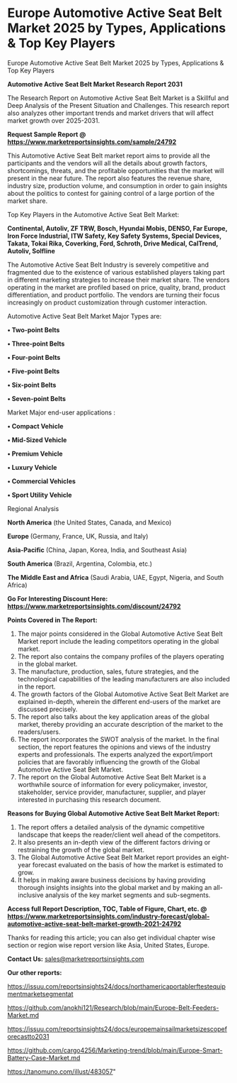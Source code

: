 # Europe Automotive Active Seat Belt Market 2025 by Types, Applications & Top Key Players
Europe Automotive Active Seat Belt Market 2025 by Types, Applications & Top Key Players

<strong>Automotive Active Seat Belt Market Research Report 2031</strong>

The Research Report on Automotive Active Seat Belt Market is a Skillful and Deep Analysis of the Present Situation and Challenges. This research report also analyzes other important trends and market drivers that will affect market growth over 2025-2031.

<strong>Request Sample Report @ <a href=https://www.marketreportsinsights.com/sample/24792>https://www.marketreportsinsights.com/sample/24792</a></strong>

This Automotive Active Seat Belt market report aims to provide all the participants and the vendors will all the details about growth factors, shortcomings, threats, and the profitable opportunities that the market will present in the near future. The report also features the revenue share, industry size, production volume, and consumption in order to gain insights about the politics to contest for gaining control of a large portion of the market share.

Top Key Players in the Automotive Active Seat Belt Market:

<strong>Continental, Autoliv, ZF TRW, Bosch, Hyundai Mobis, DENSO, Far Europe, Iron Force Industrial, ITW Safety, Key Safety Systems, Special Devices, Takata, Tokai Rika, Coverking, Ford, Schroth, Drive Medical, CalTrend, Autoliv, Solfline</strong>

The Automotive Active Seat Belt Industry is severely competitive and fragmented due to the existence of various established players taking part in different marketing strategies to increase their market share. The vendors operating in the market are profiled based on price, quality, brand, product differentiation, and product portfolio. The vendors are turning their focus increasingly on product customization through customer interaction.

Automotive Active Seat Belt Market Major Types are:

<strong>• Two-point Belts

• Three-point Belts

• Four-point Belts

• Five-point Belts

• Six-point Belts

• Seven-point Belts</strong>

Market Major end-user applications :

<strong>• Compact Vehicle

• Mid-Sized Vehicle

• Premium Vehicle

• Luxury Vehicle

• Commercial Vehicles

• Sport Utility Vehicle</strong>

Regional Analysis

</u><strong><b>North America</b></strong> (the United States, Canada, and Mexico)

<strong><b>Europe </b></strong>(Germany, France, UK, Russia, and Italy)

<strong><b>Asia-Pacific</b></strong> (China, Japan, Korea, India, and Southeast Asia)

<strong><b>South America</b></strong> (Brazil, Argentina, Colombia, etc.)

<strong><b>The Middle East and Africa</b></strong> (Saudi Arabia, UAE, Egypt, Nigeria, and South Africa)

<strong>Go For Interesting Discount Here: <a href=https://www.marketreportsinsights.com/discount/24792>https://www.marketreportsinsights.com/discount/24792</a></strong>

<strong>Points Covered in The Report:</strong>
<ol>
  <li>The major points considered in the Global Automotive Active Seat Belt Market report include the leading competitors operating in the global market.</li>
  <li>The report also contains the company profiles of the players operating in the global market.</li>
  <li>The manufacture, production, sales, future strategies, and the technological capabilities of the leading manufacturers are also included in the report.</li>
  <li>The growth factors of the Global Automotive Active Seat Belt Market are explained in-depth, wherein the different end-users of the market are discussed precisely.</li>
  <li>The report also talks about the key application areas of the global market, thereby providing an accurate description of the market to the readers/users.</li>
  <li>The report incorporates the SWOT analysis of the market. In the final section, the report features the opinions and views of the industry experts and professionals. The experts analyzed the export/import policies that are favorably influencing the growth of the Global Automotive Active Seat Belt Market.</li>
  <li>The report on the Global Automotive Active Seat Belt Market is a worthwhile source of information for every policymaker, investor, stakeholder, service provider, manufacturer, supplier, and player interested in purchasing this research document.</li>
</ol>
<strong>Reasons for Buying Global Automotive Active Seat Belt Market Report:</strong>

<ol>
  <li>The report offers a detailed analysis of the dynamic competitive landscape that keeps the reader/client well ahead of the competitors.</li>
  <li>It also presents an in-depth view of the different factors driving or restraining the growth of the global market.</li>
  <li>The Global Automotive Active Seat Belt Market report provides an eight-year forecast evaluated on the basis of how the market is estimated to grow.</li>
  <li>It helps in making aware business decisions by having providing thorough insights insights into the global market and by making an all-inclusive analysis of the key market segments and sub-segments.</li>
</ol>
<strong>Access full Report Description, TOC, Table of Figure, Chart, etc. @ <a href=https://www.marketreportsinsights.com/industry-forecast/global-automotive-active-seat-belt-market-growth-2021-24792>https://www.marketreportsinsights.com/industry-forecast/global-automotive-active-seat-belt-market-growth-2021-24792</a></strong>


Thanks for reading this article; you can also get individual chapter wise section or region wise report version like Asia, United States, Europe.

<strong>Contact Us:</strong>
sales@marketreportsinsights.com

<strong>Our other reports:</strong>

<a href=https://issuu.com/reportsinsights24/docs/northamericaportablerftestequipmentmarketsegmentat>https://issuu.com/reportsinsights24/docs/northamericaportablerftestequipmentmarketsegmentat</a>

<a href=https://github.com/anokhi121/Research/blob/main/Europe-Belt-Feeders-Market.md>https://github.com/anokhi121/Research/blob/main/Europe-Belt-Feeders-Market.md</a>

<a href=https://issuu.com/reportsinsights24/docs/europemainsailmarketsizescopeforecastto2031>https://issuu.com/reportsinsights24/docs/europemainsailmarketsizescopeforecastto2031</a>

<a href=https://github.com/cargo4256/Marketing-trend/blob/main/Europe-Smart-Battery-Case-Market.md>https://github.com/cargo4256/Marketing-trend/blob/main/Europe-Smart-Battery-Case-Market.md</a>

<a href=https://tanomuno.com/illust/483057>https://tanomuno.com/illust/483057</a>"
